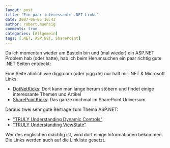 ```yaml
---
layout: post
title: "Ein paar interessante .NET Links"
date: 2007-06-05 10:43
author: robert.muehsig
comments: true
categories: [Allgemein]
tags: [.NET, ASP.NET, SharePoint]
---
```

Da ich momentan wieder am Basteln bin und (mal wieder) ein ASP.NET Problem hab (oder hatte), hab ich beim Herumsuchen ein paar richtig gute .NET Seiten entdeckt:

Eine Seite ähnlich wie digg.com (oder yigg.de) nur halt mir .NET &amp; Microsoft Links:
<ul>
	<li><a target="_blank" href="http://www.dotnetkicks.com/" title="DotNetKicks">DotNetKicks</a>: Dort kann man lange herum stöbern und findet einige interessante Themen und Artikel</li>
	<li><a target="_blank" href="http://www.sharepointkicks.com/" title="SharePointKicks">SharePointKicks</a>: Das ganze nochmal im SharePoint Universum.</li>
</ul>
Daraus zwei sehr gute Beiträge zum Thema ASP.NET:
<ul>
	<li><a target="_blank" href="http://weblogs.asp.net/infinitiesloop/archive/2006/08/25/TRULY-Understanding-Dynamic-Controls-_2800_Part-1_2900_.aspx" title="TRULY Understanding Dynamic Controls">"TRULY Understanding Dynamic Controls"</a></li>
	<li><a target="_blank" href="http://weblogs.asp.net/infinitiesloop/archive/2006/08/03/Truly-Understanding-Viewstate.aspx" title="TRULY Understanding ViewState">"TRULY Understanding ViewState"</a></li>
</ul>
Wer des englischen mächtig ist, wird dort einige Informationen bekommen.
Die Links werden auch auf die Linkliste gesetzt.
